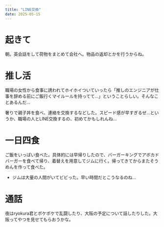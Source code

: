 ```yaml
---
title: "LINE交換"
date: 2025-05-15
---
```


# 起きて
朝。英会話をして荷物をまとめて会社へ。物品の返却とかを行うからね。

# 推し活
職場の女性から食事に誘われてホイホイついていったら「推しのエンジニアが仕事を辞める前にご飯行くマイルールを持ってて...」ということらしい。そんなことあるんだ...

奢りで親子丼を食べ、連絡を交換するなどした。スピード感が早すぎるぜ...というか、職場の人とLINE交換するの、初めてかもしれんね...

# 一日四食
ご飯をいっぱい食べた。具体的には早帰りしたので、バーガーキングでアボカドバーガーを食べて帰り、着替えを用意してジムに行く。帰ってきてからまたそうめんを作って食べた。
- ジムは大量の人間がいてビビった。早い時間だとこうなるのね...

# 通話
夜はryokura君とポケポケで乱闘したり、大阪の予定について話したりした。大阪ってやつを見せてもらおうかな。